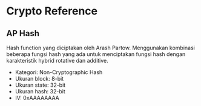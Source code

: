 # Crypto Reference

## AP Hash

Hash function yang diciptakan oleh Arash Partow. Menggunakan kombinasi beberapa fungsi hash yang ada untuk menciptakan fungsi hash dengan karakteristik hybrid rotative dan additive.

* Kategori: Non-Cryptographic Hash
* Ukuran block:  8-bit
* Ukuran state: 32-bit
* Ukuran hash:  32-bit
* IV: 0xAAAAAAAA
